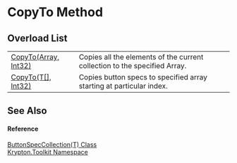 # CopyTo Method


## Overload List
<table>
<tr>
<td><a href="d0b70f7e-9006-26fa-e1d3-f089aba50856.md">CopyTo(Array, Int32)</a></td>
<td>Copies all the elements of the current collection to the specified Array.</td></tr>
<tr>
<td><a href="3034396a-0527-8a83-d30a-0c0a05899c91.md">CopyTo(T[], Int32)</a></td>
<td>Copies button specs to specified array starting at particular index.</td></tr>
</table>

## See Also


#### Reference
<a href="f8e597ed-563e-9610-4f3a-2e5b9507f06f.md">ButtonSpecCollection(T) Class</a>  
<a href="79d2eac2-21f4-54ff-7552-b20c33c30600.md">Krypton.Toolkit Namespace</a>  

